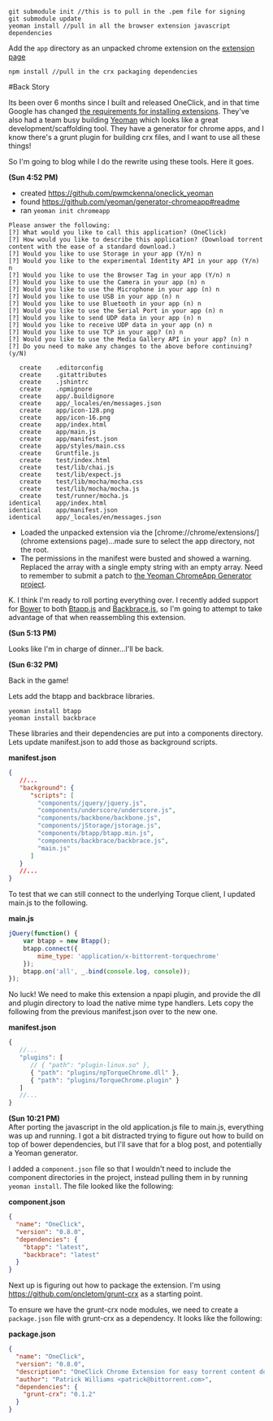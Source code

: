 ```
git submodule init //this is to pull in the .pem file for signing
git submodule update
yeoman install //pull in all the browser extension javascript dependencies
```
Add the `app` directory as an unpacked chrome extension on the [extension page](chrome://chrome/extensions/)
```
npm install //pull in the crx packaging dependencies
```

#Back Story

Its been over 6 months since I built and released OneClick, and in that time Google has changed [the requirements for installing extensions](http://developer.chrome.com/extensions/manifestVersion.html#manifest-v1-changes). They've also had a team busy building [Yeoman](http://yeoman.io) which looks like a great development/scaffolding tool. They have a generator for chrome apps, and I know there's a grunt plugin for building crx files, and I want to use all these things!

So I'm going to blog while I do the rewrite using these tools. Here it goes.

__(Sun 4:52 PM)__  
* created https://github.com/pwmckenna/oneclick_yeoman  
* found https://github.com/yeoman/generator-chromeapp#readme  
* ran `yeoman init chromeapp`

```
Please answer the following:
[?] What would you like to call this application? (OneClick) 
[?] How would you like to describe this application? (Download torrent content with the ease of a standard download.) 
[?] Would you like to use Storage in your app (Y/n) n
[?] Would you like to the experimental Identity API in your app (Y/n) n
[?] Would you like to use the Browser Tag in your app (Y/n) n
[?] Would you like to use the Camera in your app (n) n
[?] Would you like to use the Microphone in your app (n) n
[?] Would you like to use USB in your app (n) n
[?] Would you like to use Bluetooth in your app (n) n
[?] Would you like to use the Serial Port in your app (n) n
[?] Would you like to send UDP data in your app (n) n
[?] Would you like to receive UDP data in your app (n) n
[?] Would you like to use TCP in your app? (n) n
[?] Would you like to use the Media Gallery API in your app? (n) n
[?] Do you need to make any changes to the above before continuing? (y/N) 

   create    .editorconfig
   create    .gitattributes
   create    .jshintrc
   create    .npmignore
   create    app/.buildignore
   create    app/_locales/en/messages.json
   create    app/icon-128.png
   create    app/icon-16.png
   create    app/index.html
   create    app/main.js
   create    app/manifest.json
   create    app/styles/main.css
   create    Gruntfile.js
   create    test/index.html
   create    test/lib/chai.js
   create    test/lib/expect.js
   create    test/lib/mocha/mocha.css
   create    test/lib/mocha/mocha.js
   create    test/runner/mocha.js
identical    app/index.html
identical    app/manifest.json
identical    app/_locales/en/messages.json
```

* Loaded the unpacked extension via the [chrome://chrome/extensions/](chrome extensions page)...made sure to select the app directory, not the root.
* The permissions in the manifest were busted and showed a warning. Replaced the array with a single empty string with an empty array. Need to remember to submit a patch to [the Yeoman ChromeApp Generator project](https://github.com/yeoman/generator-chromeapp).

K. I think I'm ready to roll porting everything over. I recently added support for [Bower](http://twitter.github.com/bower/) to both [Btapp.js](https://github.com/bittorrenttorque/btapp/) and [Backbrace.js](https://github.com/bittorrenttorque/backbrace/), so I'm going to attempt to take advantage of that when reassembling this extension.

__(Sun 5:13 PM)__  

Looks like I'm in charge of dinner...I'll be back. 

__(Sun 6:32 PM)__  

Back in the game!

Lets add the btapp and backbrace libraries.
```bs
yeoman install btapp
yeoman install backbrace
```
These libraries and their dependencies are put into a components directory. Lets update manifest.json to add those as background scripts.

__manifest.json__
```json
{
   //...
   "background": {
      "scripts": [
        "components/jquery/jquery.js",
        "components/underscore/underscore.js",
        "components/backbone/backbone.js",
        "components/jStorage/jstorage.js",
        "components/btapp/btapp.min.js",
        "components/backbrace/backbrace.js",
        "main.js"
      ]
   }
   //...
}
```

To test that we can still connect to the underlying Torque client, I updated main.js to the following.

__main.js__
```js
jQuery(function() {
    var btapp = new Btapp();
    btapp.connect({
        mime_type: 'application/x-bittorrent-torquechrome'
    });
    btapp.on('all', _.bind(console.log, console));
});
```
No luck! We need to make this extension a npapi plugin, and provide the dll and plugin directory to load the native mime type handlers. Lets copy the following from the previous manifest.json over to the new one.

__manifest.json__
```js
{
   //...
   "plugins": [
      // { "path": "plugin-linux.so" },
      { "path": "plugins/npTorqueChrome.dll" },
      { "path": "plugins/TorqueChrome.plugin" }
   ]
   //...
}
```

__(Sun 10:21 PM)__  
After porting the javascript in the old application.js file to main.js, everything was up and running. I got a bit distracted trying to figure out how to build on top of bower dependencies, but I'll save that for a blog post, and potentially a Yeoman generator.

I added a `component.json` file so that I wouldn't need to include the component directories in the project, instead pulling them in by running `yeoman install`. The file looked like the following:

__component.json__
```json
{
  "name": "OneClick",
  "version": "0.8.0",
  "dependencies": {
    "btapp": "latest",
    "backbrace": "latest"
  }
}
```

Next up is figuring out how to package the extension. I'm using https://github.com/oncletom/grunt-crx as a starting point.

To ensure we have the grunt-crx node modules, we need to create a `package.json` file with grunt-crx as a dependency. It looks like the following:

__package.json__
```json
{
  "name": "OneClick",
  "version": "0.8.0",
  "description": "OneClick Chrome Extension for easy torrent content downloading.",
  "author": "Patrick Williams <patrick@bittorrent.com>",
  "dependencies": {
    "grunt-crx": "0.1.2"
  }
}
```